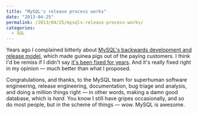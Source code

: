 ```yaml
---
title: "MySQL's release process works"
date: "2013-04-25"
permalink: /2013/04/25/mysqls-release-process-works/
categories:
  - SQL
---
```

Years ago I complained bitterly about [MySQL's backwards development and release model][1], which made guinea pigs out of the paying customers. I think I'd be remiss if I didn't say [it's been fixed for years][2]. And it's really fixed right in my opinion &#8212; much better than what I proposed.

Congratulations, and thanks, to the MySQL team for superhuman software engineering, release engineering, documentation, bug triage and analysis, and doing a million things right &#8212; in other words, making a damn good database, which is *hard*. You know I still have gripes occasionally, and so do most people, but in the scheme of things &#8212; wow. MySQL is awesome.

 [1]: http://www.xaprb.com/blog/2007/08/12/what-would-make-me-buy-mysql-enterprise/ "What would make me buy MySQL Enterprise?"
 [2]: http://insidemysql.com/the-milestone-release-model-revisited/

